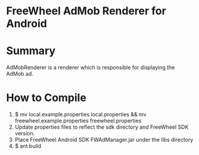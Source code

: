 FreeWheel AdMob Renderer for Android
===

Summary
==
AdMobRenderer is a renderer which is responsible for displaying the AdMob ad.

How to Compile
==
1. $ mv local.example.properties local.properties && mv freewheel.example.properties freewheel.properties
2. Update properties files to reflect the sdk directory and FreeWheel SDK
   version.
3. Place FreeWheel Android SDK FWAdManager.jar under the libs directory
4. $ ant build

